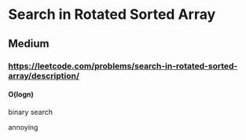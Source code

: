 # Search in Rotated Sorted Array
## Medium
### https://leetcode.com/problems/search-in-rotated-sorted-array/description/
#### O(logn)

binary search

annoying